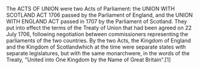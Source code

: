 The ACTS OF UNION were two Acts of Parliament: the UNION WITH SCOTLAND ACT 1706 passed by the Parliament of England, and the UNION WITH ENGLAND ACT passed in 1707 by the Parliament of Scotland. They put into effect the terms of the Treaty of Union that had been agreed on 22 July 1706, following negotiation between commissioners representing the parliaments of the two countries. By the two Acts, the Kingdom of England and the Kingdom of Scotlandwhich at the time were separate states with separate legislatures, but with the same monarchwere, in the words of the Treaty, "United into One Kingdom by the Name of Great Britain".[1]
